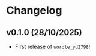 # Changelog

<!--next-version-placeholder-->

## v0.1.0 (28/10/2025)

- First release of `wordle_yd2798`!